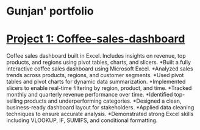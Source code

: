 # Gunjan' portfolio
# [Project 1: Coffee-sales-dashboard](https://github.com/gujjy/coffee-sales-dashboard)

Coffee sales dashboard built in Excel. Includes insights on revenue, top products, and regions using pivot tables, charts, and slicers.
*Built a fully interactive coffee sales dashboard using Microsoft Excel.
*Analyzed sales trends across products, regions, and customer segments.
*Used pivot tables and pivot charts for dynamic data summarization.
*Implemented slicers to enable real-time filtering by region, product, and time.
*Tracked monthly and quarterly revenue performance over time.
*Identified top-selling products and underperforming categories.
*Designed a clean, business-ready dashboard layout for stakeholders.
*Applied data cleaning techniques to ensure accurate analysis.
*Demonstrated strong Excel skills including VLOOKUP, IF, SUMIFS, and conditional formatting.



 
